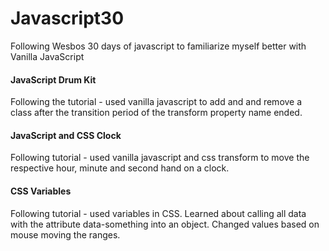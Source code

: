# Javascript30
Following Wesbos 30 days of javascript to familiarize myself better with Vanilla JavaScript

#### JavaScript Drum Kit

Following the tutorial - used vanilla javascript to add and and remove a class after the transition period of the transform property name ended.

#### JavaScript and CSS Clock

Following tutorial - used vanilla javascript and css transform to move the respective hour, minute and second hand on a clock.

#### CSS Variables

Following tutorial - used variables in CSS. Learned about calling all data with the attribute data-something into an object. Changed values based on mouse moving the ranges.
